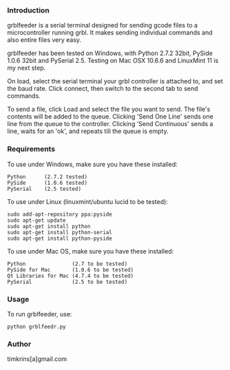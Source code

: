 ### Introduction ###

grblfeeder is a serial terminal designed for sending gcode files to a microcontroller running grbl.
It makes sending individual commands and also entire files very easy.

grblfeeder has been tested on Windows, with Python 2.7.2 32bit, PySide 1.0.6 32bit and PySerial 2.5.
Testing on Mac OSX 10.6.6 and LinuxMint 11 is my next step.

On load, select the serial terminal your grbl controller is attached to, and set the baud rate.
Click connect, then switch to the second tab to send commands.

To send a file, click Load and select the file you want to send. The file's contents will be added to the queue.
Clicking 'Send One Line' sends one line from the queue to the controller.
Clicking 'Send Continuous' sends a line, waits for an 'ok', and repeats till the queue is empty.

### Requirements ###

To use under Windows, make sure you have these installed:

    Python 		(2.7.2 tested)
    PySide 		(1.0.6 tested)
    PySerial 	(2.5 tested)

To use under Linux (linuxmint/ubuntu lucid to be tested):

    sudo add-apt-repository ppa:pyside
    sudo apt-get update
    sudo apt-get install python
    sudo apt-get install python-serial
    sudo apt-get install python-pyside
	
To use under Mac OS, make sure you have these installed:

    Python               (2.7 to be tested)
    PySide for Mac       (1.0.6 to be tested)
    Qt Libraries for Mac (4.7.4 to be tested)
    PySerial             (2.5 to be tested)
	
### Usage ###

To run grblfeeder, use:

    python grblfeedr.py

### Author ###

timkrins[a]gmail.com

